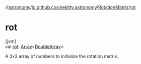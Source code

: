 //[astronomy](../../../index.md)/[io.github.cosinekitty.astronomy](../index.md)/[RotationMatrix](index.md)/[rot](rot.md)

# rot

[jvm]\
val [rot](rot.md): [Array](https://kotlinlang.org/api/latest/jvm/stdlib/kotlin/-array/index.html)&lt;[DoubleArray](https://kotlinlang.org/api/latest/jvm/stdlib/kotlin/-double-array/index.html)&gt;

A 3x3 array of numbers to initialize the rotation matrix.
